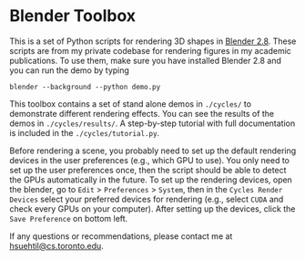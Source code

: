 # Blender Toolbox

This is a set of Python scripts for rendering 3D shapes in [Blender 2.8](https://www.blender.org). These scripts are from my private codebase for rendering figures in my academic publications. To use them, make sure you have installed Blender 2.8 and you can run the demo by typing 
```
blender --background --python demo.py
```

This toolbox contains a set of stand alone demos in `./cycles/` to demonstrate different rendering effects. You can see the results of the demos in `./cycles/results/`. A step-by-step tutorial with full documentation is included in the `./cycles/tutorial.py`.

Before rendering a scene, you probably need to set up the default rendering devices in the user preferences (e.g., which GPU to use). You only need to set up the user preferences once, then the script should be able to detect the GPUs automatically in the future. To set up the rendering devices, open the blender, go to `Edit` > `Preferences` > `System`, then in the `Cycles Render Devices` select your preferred devices for rendering (e.g., select `CUDA` and check every GPUs on your computer). After setting up the devices, click the `Save Preference` on bottom left.

If any questions or recommendations, please contact me at hsuehtil@cs.toronto.edu. 

